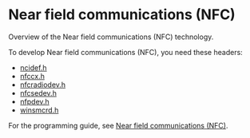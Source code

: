 # Near field communications (NFC)

Overview of the Near field communications (NFC) technology.

To develop Near field communications (NFC), you need these headers:

 * [ncidef.h](..\ncidef\~PORTAL~ncidef.md)
 * [nfccx.h](..\nfccx\~PORTAL~nfccx.md)
 * [nfcradiodev.h](..\nfcradiodev\~PORTAL~nfcradiodev.md)
 * [nfcsedev.h](..\nfcsedev\~PORTAL~nfcsedev.md)
 * [nfpdev.h](..\nfpdev\~PORTAL~nfpdev.md)
 * [winsmcrd.h](..\winsmcrd\~PORTAL~winsmcrd.md)

For the programming guide, see [Near field communications (NFC)](===404===https://docs.microsoft.com/en-us/windows-hardware/drivers/nfpdrivers).
